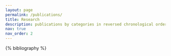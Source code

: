 ```yaml
---
layout: page
permalink: /publications/
title: Research
description: publications by categories in reversed chronological order. 
nav: true
nav_order: 2
---
```


<!-- _pages/publications.md -->
<div class="publications">

{% bibliography %}

</div>
